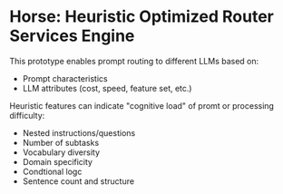 # Horse: Heuristic Optimized Router Services Engine 

This prototype enables prompt routing to different LLMs based on:

- Prompt characteristics
- LLM attributes (cost, speed, feature set, etc.)

Heuristic features can indicate "cognitive load" of promt or processing difficulty:

- Nested instructions/questions
- Number of subtasks
- Vocabulary diversity
- Domain specificity
- Condtional logc
- Sentence count and structure